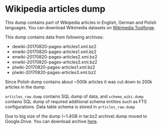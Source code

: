 # Wikipedia articles dump

This dump contains part of Wikipedia articles in English, German and Polish languages.
You can download Wikimedia datasets on [Wikimedia Toolforge](https://tools.wmflabs.org/dump-torrents/).

This dump contains data from following archives:
* dewiki-20170820-pages-articles1.xml.bz2
* enwiki-20170820-pages-articles1.xml.bz2
* enwiki-20170820-pages-articles2.xml.bz2
* enwiki-20170820-pages-articles3.xml.bz2
* plwiki-20170820-pages-articles1.xml.bz2
* plwiki-20170820-pages-articles3.xml.bz2

Since Polish dump contains about ~500k articles it was cut down to 200k articles in the dump.

`articles_raw.dump` contains SQL dump of data, and `schema_wiki.dump` contains SQL dump of required additional schema entities such as FTS configurations.
Data table schema is stored in `articles_raw.dump`

Due to big size of the dump (~1.4GB in tar.bz2 archive) dump moved to Google.Drive. You can download archive [here](https://goo.gl/qt3vjt).
